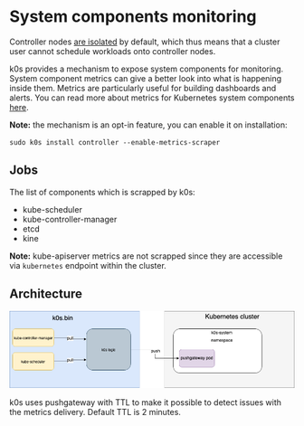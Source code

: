 # System components monitoring

Controller nodes [are isolated](architecture.md#control-plane) by default, which thus means that a cluster user cannot schedule workloads onto controller nodes.

k0s provides a mechanism to expose system components for monitoring. System component metrics can give a better look into what is happening inside them. Metrics are particularly useful for building dashboards and alerts.
You can read more about metrics for Kubernetes system components [here](https://kubernetes.io/docs/concepts/cluster-administration/system-metrics/).

**Note:** the mechanism is an opt-in feature, you can enable it on installation:

```shell
sudo k0s install controller --enable-metrics-scraper
```

## Jobs

The list of components which is scrapped by k0s:

- kube-scheduler
- kube-controller-manager
- etcd
- kine

**Note:** kube-apiserver metrics are not scrapped since they are accessible via `kubernetes` endpoint within the cluster.

## Architecture

![k0s metrics exposure architecture](img/pushgateway.png)

k0s uses pushgateway with TTL to make it possible to detect issues with the metrics delivery. Default TTL is 2 minutes.